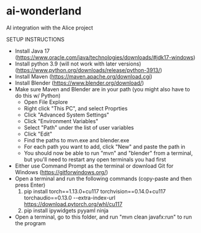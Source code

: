 # ai-wonderland
AI integration with the Alice project

SETUP INSTRUCTIONS

 - Install Java 17 (https://www.oracle.com/java/technologies/downloads/#jdk17-windows)
 - Install python 3.9 (will not work with later versions) (https://www.python.org/downloads/release/python-3913/)
 - Install Maven (https://maven.apache.org/download.cgi)
 - Install Blender (https://www.blender.org/download/)
 - Make sure Maven and Blender are in your path (you might also have to do this w/ Python)
   - Open File Explore
   - Right click "This PC", and select Proprties
   - Click "Advanced System Settings"
   - Click "Environment Variables"
   - Select "Path" under the list of user variables
   - Click "Edit"
   - Find the paths to mvn.exe and blender.exe
   - For each path you want to add, click "New" and paste the path in
   - You should now be able to run "mvn" and "blender" from a terminal, but you'll need to restart any open terminals you had first
 - Either use Command Prompt as the terminal or download Git for Windows (https://gitforwindows.org/)
 - Open a terminal and run the following commands (copy-paste and then press Enter)
   1. pip install torch==1.13.0+cu117 torchvision==0.14.0+cu117 torchaudio==0.13.0 --extra-index-url https://download.pytorch.org/whl/cu117
   2. pip install ipywidgets pyyaml ninja
   <!--
   1. pip install torch==1.13.0+cu117 torchvision==0.14.0+cu117 torchaudio==0.13.0 --extra-index-url https://download.pytorch.org/whl/cu117
   2. pip install ipywidgets pyyaml ninja transformers
   3. Run the following commands to install pytorch3d
      - git clone https://github.com/facebookresearch/pytorch3d.git
      - cd pytorch3d
      - set DISTUTILS_USE_SDK=1
      - python setup.py install
   4. Run the following commands to install shap-e
      - git clone https://github.com/openai/shap-e
      - cd shap-e
      - pip install -e .
   --> 
 - Open a terminal, go to this folder, and run "mvn clean javafx:run" to run the program

<!--
NOTE: The PyTorch3D installation commands might need to be run in "x86 Native Tools Command Prompt for VS 2019", BUT try using the regular CLI first.
-->
